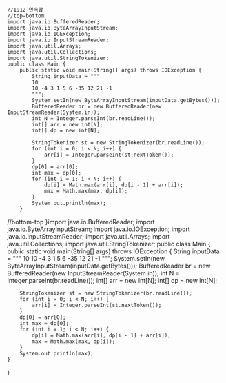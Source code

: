 ```
//1912 연속합
//top-bottom
import java.io.BufferedReader;
import java.io.ByteArrayInputStream;
import java.io.IOException;
import java.io.InputStreamReader;
import java.util.Arrays;
import java.util.Collections;
import java.util.StringTokenizer;
public class Main {
    public static void main(String[] args) throws IOException {
        String inputData = """
        10
        10 -4 3 1 5 6 -35 12 21 -1
        """;
        System.setIn(new ByteArrayInputStream(inputData.getBytes()));
        BufferedReader br = new BufferedReader(new InputStreamReader(System.in));
        int N = Integer.parseInt(br.readLine());
        int[] arr = new int[N];
        int[] dp = new int[N];

        StringTokenizer st = new StringTokenizer(br.readLine());
        for (int i = 0; i < N; i++) {
            arr[i] = Integer.parseInt(st.nextToken());
        }
        dp[0] = arr[0];
        int max = dp[0];
        for (int i = 1; i < N; i++) {
            dp[i] = Math.max(arr[i], dp[i - 1] + arr[i]);
            max = Math.max(max, dp[i]);
        }
        System.out.println(max);
    }

```
//bottom-top
}import java.io.BufferedReader;
import java.io.ByteArrayInputStream;
import java.io.IOException;
import java.io.InputStreamReader;
import java.util.Arrays;
import java.util.Collections;
import java.util.StringTokenizer;
public class Main {
    public static void main(String[] args) throws IOException {
        String inputData = """
        10
        10 -4 3 1 5 6 -35 12 21 -1
        """;
        System.setIn(new ByteArrayInputStream(inputData.getBytes()));
        BufferedReader br = new BufferedReader(new InputStreamReader(System.in));
        int N = Integer.parseInt(br.readLine());
        int[] arr = new int[N];
        int[] dp = new int[N];

        StringTokenizer st = new StringTokenizer(br.readLine());
        for (int i = 0; i < N; i++) {
            arr[i] = Integer.parseInt(st.nextToken());
        }
        dp[0] = arr[0];
        int max = dp[0];
        for (int i = 1; i < N; i++) {
            dp[i] = Math.max(arr[i], dp[i - 1] + arr[i]);
            max = Math.max(max, dp[i]);
        }
        System.out.println(max);
    }
}
```

